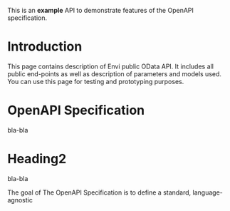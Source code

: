 This is an **example** API to demonstrate features of the OpenAPI specification.


# Introduction

This page contains description of Envi public OData API. It includes all public end-points as well as description of parameters and models used. You can use this page
for testing and prototyping purposes.


# OpenAPI Specification
bla-bla

# Heading2
bla-bla

The goal of The OpenAPI Specification is to define a standard,
language-agnostic 
